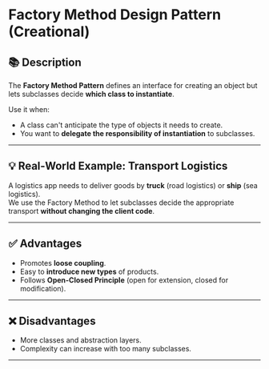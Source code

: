 # Factory Method Design Pattern (Creational)

## 📚 Description
The **Factory Method Pattern** defines an interface for creating an object but lets subclasses decide **which class to instantiate**.

Use it when:
- A class can't anticipate the type of objects it needs to create.
- You want to **delegate the responsibility of instantiation** to subclasses.

---

## 💡 Real-World Example: Transport Logistics
A logistics app needs to deliver goods by **truck** (road logistics) or **ship** (sea logistics).  
We use the Factory Method to let subclasses decide the appropriate transport **without changing the client code**.

---

## ✅ Advantages
- Promotes **loose coupling**.
- Easy to **introduce new types** of products.
- Follows **Open-Closed Principle** (open for extension, closed for modification).

---

## ❌ Disadvantages
- More classes and abstraction layers.
- Complexity can increase with too many subclasses.

---
